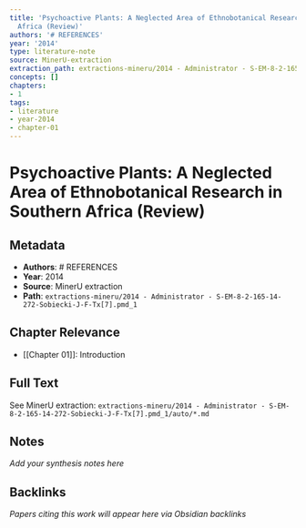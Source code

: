 ```yaml
---
title: 'Psychoactive Plants: A Neglected Area of Ethnobotanical Research in Southern
  Africa (Review)'
authors: '# REFERENCES'
year: '2014'
type: literature-note
source: MinerU-extraction
extraction_path: extractions-mineru/2014 - Administrator - S-EM-8-2-165-14-272-Sobiecki-J-F-Tx[7].pmd_1
concepts: []
chapters:
- 1
tags:
- literature
- year-2014
- chapter-01
---
```


# Psychoactive Plants: A Neglected Area of Ethnobotanical Research in Southern Africa (Review)

## Metadata

- **Authors**: # REFERENCES
- **Year**: 2014
- **Source**: MinerU extraction
- **Path**: `extractions-mineru/2014 - Administrator - S-EM-8-2-165-14-272-Sobiecki-J-F-Tx[7].pmd_1`

## Chapter Relevance

- [[Chapter 01]]: Introduction

## Full Text

See MinerU extraction: `extractions-mineru/2014 - Administrator - S-EM-8-2-165-14-272-Sobiecki-J-F-Tx[7].pmd_1/auto/*.md`

## Notes

*Add your synthesis notes here*

## Backlinks

*Papers citing this work will appear here via Obsidian backlinks*

